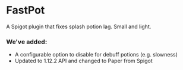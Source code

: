 # FastPot
A Spigot plugin that fixes splash potion lag. Small and light.
### We've added:
- A configurable option to disable for debuff potions (e.g. slowness)
- Updated to 1.12.2 API and changed to Paper from Spigot

